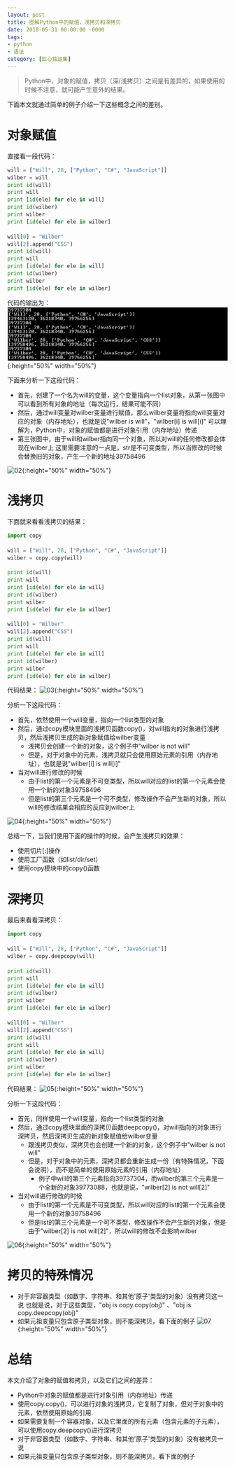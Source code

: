 ```yaml
---
layout: post
title: 图解Python中的赋值，浅拷贝和深拷贝
date: 2018-05-31 00:00:00 -0000
tags: 
- python
- 语法
category: [匠心独运集]
---
```


> Python中，对象的赋值，拷贝（深/浅拷贝）之间是有差异的，如果使用的时候不注意，就可能产生意外的结果。

下面本文就通过简单的例子介绍一下这些概念之间的差别。

# 对象赋值

直接看一段代码：

```python
will = ["Will", 28, ["Python", "C#", "JavaScript"]]
wilber = will
print id(will)
print will
print [id(ele) for ele in will]
print id(wilber)
print wilber
print [id(ele) for ele in wilber]

will[0] = "Wilber"
will[2].append("CSS")
print id(will)
print will
print [id(ele) for ele in will]
print id(wilber)
print wilber
print [id(ele) for ele in wilber]
```

代码的输出为：
![01](/assets/images/2018-05-31-CopyInPython/01.png){:height="50%" width="50%"}

下面来分析一下这段代码：

- 首先，创建了一个名为will的变量，这个变量指向一个list对象，从第一张图中可以看到所有对象的地址（每次运行，结果可能不同）
- 然后，通过will变量对wilber变量进行赋值，那么wilber变量将指向will变量对应的对象（内存地址），也就是说"wilber is will"，"wilber[i] is will[i]"
可以理解为，Python中，对象的赋值都是进行对象引用（内存地址）传递
- 第三张图中，由于will和wilber指向同一个对象，所以对will的任何修改都会体现在wilber上
这里需要注意的一点是，str是不可变类型，所以当修改的时候会替换旧的对象，产生一个新的地址39758496

![02](/assets/images/2018-5-31-CopyInPython/02.png){:height="50%" width="50%"}

# 浅拷贝

下面就来看看浅拷贝的结果：

```python
import copy

will = ["Will", 28, ["Python", "C#", "JavaScript"]]
wilber = copy.copy(will)

print id(will)
print will
print [id(ele) for ele in will]
print id(wilber)
print wilber
print [id(ele) for ele in wilber]

will[0] = "Wilber"
will[2].append("CSS")
print id(will)
print will
print [id(ele) for ele in will]
print id(wilber)
print wilber
print [id(ele) for ele in wilber]
```
代码结果：
![03](/assets/images/2018-5-31-CopyInPython/03.png){:height="50%" width="50%"}

分析一下这段代码：

- 首先，依然使用一个will变量，指向一个list类型的对象
- 然后，通过copy模块里面的浅拷贝函数copy()，对will指向的对象进行浅拷贝，然后浅拷贝生成的新对象赋值给wilber变量
	- 浅拷贝会创建一个新的对象，这个例子中"wilber is not will"
	- 但是，对于对象中的元素，浅拷贝就只会使用原始元素的引用（内存地址），也就是说"wilber[i] is will[i]"
- 当对will进行修改的时候
	- 由于list的第一个元素是不可变类型，所以will对应的list的第一个元素会使用一个新的对象39758496
	- 但是list的第三个元素是一个可不类型，修改操作不会产生新的对象，所以will的修改结果会相应的反应到wilber上

![04](/assets/images/2018-5-31-CopyInPython/04.png){:height="50%" width="50%"}

总结一下，当我们使用下面的操作的时候，会产生浅拷贝的效果：

- 使用切片[:]操作
- 使用工厂函数（如list/dir/set）
- 使用copy模块中的copy()函数

# 深拷贝

最后来看看深拷贝：

```python
import copy

will = ["Will", 28, ["Python", "C#", "JavaScript"]]
wilber = copy.deepcopy(will)

print id(will)
print will
print [id(ele) for ele in will]
print id(wilber)
print wilber
print [id(ele) for ele in wilber]

will[0] = "Wilber"
will[2].append("CSS")
print id(will)
print will
print [id(ele) for ele in will]
print id(wilber)
print wilber
print [id(ele) for ele in wilber]
```

代码结果：
![05](/assets/images/2018-5-31-CopyInPython/05.png){:height="50%" width="50%"}

分析一下这段代码：

- 首先，同样使用一个will变量，指向一个list类型的对象
- 然后，通过copy模块里面的深拷贝函数deepcopy()，对will指向的对象进行深拷贝，然后深拷贝生成的新对象赋值给wilber变量
	- 跟浅拷贝类似，深拷贝也会创建一个新的对象，这个例子中"wilber is not will"
	- 但是，对于对象中的元素，深拷贝都会重新生成一份（有特殊情况，下面会说明），而不是简单的使用原始元素的引用（内存地址）
		- 例子中will的第三个元素指向39737304，而wilber的第三个元素是一个全新的对象39773088，也就是说，"wilber[2] is not will[2]"
- 当对will进行修改的时候
	- 由于list的第一个元素是不可变类型，所以will对应的list的第一个元素会使用一个新的对象39758496
	- 但是list的第三个元素是一个可不类型，修改操作不会产生新的对象，但是由于"wilber[2] is not will[2]"，所以will的修改不会影响wilber

![06](/assets/images/2018-5-31-CopyInPython/06.png){:height="50%" width="50%"}

# 拷贝的特殊情况
- 对于非容器类型（如数字、字符串、和其他'原子'类型的对象）没有拷贝这一说
也就是说，对于这些类型，"obj is copy.copy(obj)" 、"obj is copy.deepcopy(obj)"
- 如果元祖变量只包含原子类型对象，则不能深拷贝，看下面的例子
![07](/assets/images/2018-5-31-CopyInPython/07.png){:height="50%" width="50%"}

# 总结
本文介绍了对象的赋值和拷贝，以及它们之间的差异：

- Python中对象的赋值都是进行对象引用（内存地址）传递
- 使用copy.copy()，可以进行对象的浅拷贝，它复制了对象，但对于对象中的元素，依然使用原始的引用.
- 如果需要复制一个容器对象，以及它里面的所有元素（包含元素的子元素），可以使用copy.deepcopy()进行深拷贝
- 对于非容器类型（如数字、字符串、和其他'原子'类型的对象）没有被拷贝一说
- 如果元祖变量只包含原子类型对象，则不能深拷贝，看下面的例子